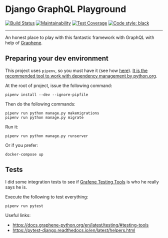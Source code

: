 # Django GraphQL Playground

[![Build Status](https://travis-ci.org/willianantunes/django-graphql-playground.svg?branch=master)](https://travis-ci.org/willianantunes/django-graphql-playground)
[![Maintainability](https://api.codeclimate.com/v1/badges/90f0ed08e9d576f7c602/maintainability)](https://codeclimate.com/github/willianantunes/django-graphql-playground/maintainability)
[![Test Coverage](https://api.codeclimate.com/v1/badges/90f0ed08e9d576f7c602/test_coverage)](https://codeclimate.com/github/willianantunes/django-graphql-playground/test_coverage)
[![Code style: black](https://img.shields.io/badge/code%20style-black-000000.svg)](https://github.com/ambv/black)

---

An honest place to play with this fantastic framework with GraphQL with help of [Graphene](https://github.com/graphql-python/graphene).

## Preparing your dev environment

This project uses `pipenv`, so you must have it (see how [here](https://pipenv.readthedocs.io/en/latest/#install-pipenv-today)). [It is the recommended tool to work with dependency management by python.org](https://packaging.python.org/guides/tool-recommendations/).

At the root of project, issue the following command:

    pipenv install --dev --ignore-pipfile

Then do the following commands:

    pipenv run python manage.py makemigrations
    pipenv run python manage.py migrate

Run it:

    pipenv run python manage.py runserver
    
Or if you prefer:

    docker-compose up

## Tests

I did some integration tests to see if [Grafene Testing Tools](https://docs.graphene-python.org/en/latest/testing/#testing-tools) is who he really says he is.

Execute the following to test everything:

    pipenv run pytest 

Useful links:

- https://docs.graphene-python.org/en/latest/testing/#testing-tools
- https://pytest-django.readthedocs.io/en/latest/helpers.html
